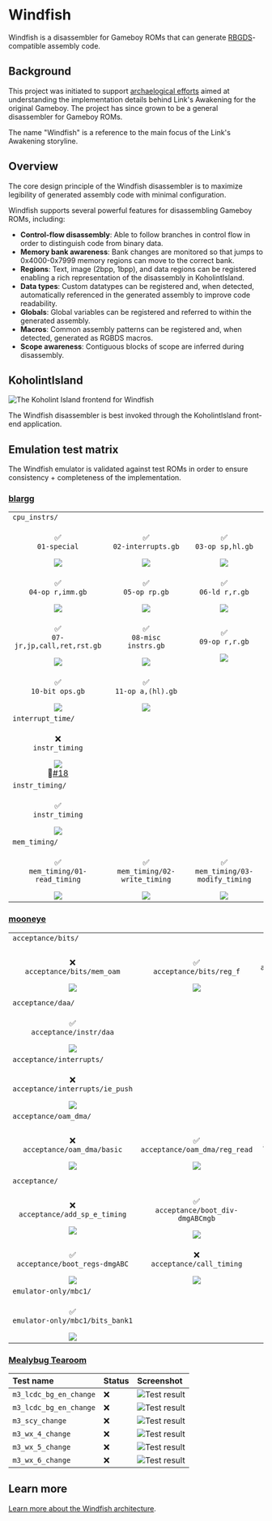 # Windfish

Windfish is a disassembler for Gameboy ROMs that can generate [RBGDS](https://github.com/gbdev/rgbds)-compatible assembly code.

## Background

This project was initiated to support [archaelogical efforts](https://kemenaran.winosx.com/posts/category-disassembling-links-awakening) aimed at understanding the implementation details behind Link's Awakening for the original Gameboy. The project has since grown to be a general disassembler for Gameboy ROMs.

The name "Windfish" is a reference to the main focus of the Link's Awakening storyline.

## Overview

The core design principle of the Windfish disassembler is to maximize legibility of generated assembly code with minimal configuration.

Windfish supports several powerful features for disassembling Gameboy ROMs, including:

- **Control-flow disassembly**: Able to follow branches in control flow in order to distinguish code from binary data.
- **Memory bank awareness**: Bank changes are monitored so that jumps to 0x4000-0x7999 memory regions can move to the correct bank.
- **Regions**: Text, image (2bpp, 1bpp), and data regions can be registered enabling a rich representation of the disassembly in KoholintIsland. 
- **Data types**: Custom datatypes can be registered and, when detected, automatically referenced in the generated assembly to improve code readability.
- **Globals**: Global variables can be registered and referred to within the generated assembly.
- **Macros**: Common assembly patterns can be registered and, when detected, generated as RGBDS macros.
- **Scope awareness**: Contiguous blocks of scope are inferred during disassembly.

## KoholintIsland

![The Koholint Island frontend for Windfish](docs/koholintisland.png)

The Windfish disassembler is best invoked through the KoholintIsland front-end application.

## Emulation test matrix

The Windfish emulator is validated against test ROMs in order to ensure consistency + completeness of the implementation.

### [blargg](https://gbdev.gg8.se/files/roms/blargg-gb-tests/)

<table>
<tr>
<td colspan="3"><code>cpu_instrs/</code></td>
</tr>
<tr>
<td align="center"><p>✅<br/><code>01-special</code></p><img src="lib/Tests/ROMTests/Resources/blargg/cpu_instrs/individual/01-special.png"></td>
<td align="center"><p>✅<br/><code>02-interrupts.gb</code></p><img src="lib/Tests/ROMTests/Resources/blargg/cpu_instrs/individual/02-interrupts.png"></td>
<td align="center"><p>✅<br/><code>03-op sp,hl.gb</code></p><img src="lib/Tests/ROMTests/Resources/blargg/cpu_instrs/individual/03-op%20sp,hl.png"></td>
</tr><tr>
<td align="center"><p>✅<br/><code>04-op r,imm.gb</code></p><img src="lib/Tests/ROMTests/Resources/blargg/cpu_instrs/individual/04-op%20r,imm.png"></td>
<td align="center"><p>✅<br/><code>05-op rp.gb</code></p><img src="lib/Tests/ROMTests/Resources/blargg/cpu_instrs/individual/05-op%20rp.png"></td>
<td align="center"><p>✅<br/><code>06-ld r,r.gb</code></p><img src="lib/Tests/ROMTests/Resources/blargg/cpu_instrs/individual/06-ld%20r,r.png"></td>
</tr><tr>
<td align="center"><p>✅<br/><code>07-jr,jp,call,ret,rst.gb</code></p><img src="lib/Tests/ROMTests/Resources/blargg/cpu_instrs/individual/07-jr,jp,call,ret,rst.png"></td>
<td align="center"><p>✅<br/><code>08-misc instrs.gb</code></p><img src="lib/Tests/ROMTests/Resources/blargg/cpu_instrs/individual/08-misc%20instrs.png"></td>
<td align="center"><p>✅<br/><code>09-op r,r.gb</code></p><img src="lib/Tests/ROMTests/Resources/blargg/cpu_instrs/individual/09-op%20r,r.png"></td>
</tr><tr>
<td align="center"><p>✅<br/><code>10-bit ops.gb</code></p><img src="lib/Tests/ROMTests/Resources/blargg/cpu_instrs/individual/10-bit%20ops.png"></td>
<td align="center"><p>✅<br/><code>11-op a,(hl).gb</code></p><img src="lib/Tests/ROMTests/Resources/blargg/cpu_instrs/individual/11-op%20a,(hl).png"></td>
</tr><tr>
<td colspan="3"><code>interrupt_time/</code></td>
</tr><tr>
<td align="center"><p>❌<br/><code>instr_timing</code></p><img src="lib/Tests/ROMTests/Resources/blargg/interrupt_time/interrupt_time.png"><br/>🐞<a href="https://github.com/jverkoey/windfish/issues/18">#18</a></td>
</tr><tr>
<td colspan="3"><code>instr_timing/</code></td>
</tr><tr>
<td align="center"><p>✅<br/><code>instr_timing</code></p><img src="lib/Tests/ROMTests/Resources/blargg/instr_timing/instr_timing.png"></td>
</tr><tr>
<td colspan="3"><code>mem_timing/</code></td>
</tr><tr>
<td align="center"><p>✅<br/><code>mem_timing/01-read_timing</code></p><img src="lib/Tests/ROMTests/Resources/blargg/mem_timing/individual/01-read_timing.png"></td>
<td align="center"><p>✅<br/><code>mem_timing/02-write_timing</code></p><img src="lib/Tests/ROMTests/Resources/blargg/mem_timing/individual/02-write_timing.png"></td>
<td align="center"><p>✅<br/><code>mem_timing/03-modify_timing</code></p><img src="lib/Tests/ROMTests/Resources/blargg/mem_timing/individual/03-modify_timing.png"></td>
</tr>
</table>

### [mooneye](https://github.com/Gekkio/mooneye-gb/)

<table>
<tr>
<td colspan="3"><code>acceptance/bits/</code></td>
</tr><tr>
<td align="center"><p>❌<br/><code>acceptance/bits/mem_oam</code></p><img src="lib/Tests/ROMTests/Resources/mooneye/acceptance/bits/mem_oam.png"></td>
<td align="center"><p>✅<br/><code>acceptance/bits/reg_f</code></p><img src="lib/Tests/ROMTests/Resources/mooneye/acceptance/bits/reg_f.png"></td>
<td align="center"><p>❌<br/><code>acceptance/bits/unused_hwio-GS</code></p><img src="lib/Tests/ROMTests/Resources/mooneye/acceptance/bits/unused_hwio-GS.png"></td>
</tr><tr>
<td colspan="3"><code>acceptance/daa/</code></td>
</tr><tr>
<td align="center"><p>✅<br/><code>acceptance/instr/daa</code></p><img src="lib/Tests/ROMTests/Resources/mooneye/acceptance/instr/daa.png"></td>
</tr><tr>
<td colspan="3"><code>acceptance/interrupts/</code></td>
</tr><tr>
<td align="center"><p>❌<br/><code>acceptance/interrupts/ie_push</code></p><img src="lib/Tests/ROMTests/Resources/mooneye/acceptance/interrupts/ie_push.png"></td>
</tr><tr>
<td colspan="3"><code>acceptance/oam_dma/</code></td>
</tr><tr>
<td align="center"><p>❌<br/><code>acceptance/oam_dma/basic</code></p><img src="lib/Tests/ROMTests/Resources/mooneye/acceptance/oam_dma/basic.png"></td>
<td align="center"><p>✅<br/><code>acceptance/oam_dma/reg_read</code></p><img src="lib/Tests/ROMTests/Resources/mooneye/acceptance/oam_dma/reg_read.png"></td>
<td align="center"><p>❌<br/><code>acceptance/oam_dma/sources-GS</code></p><img src="lib/Tests/ROMTests/Resources/mooneye/acceptance/oam_dma/sources-GS.png"></td>
</tr><tr>
<td colspan="3"><code>acceptance/</code></td>
</tr><tr>
<td align="center"><p>❌<br/><code>acceptance/add_sp_e_timing</code></p><img src="lib/Tests/ROMTests/Resources/mooneye/acceptance/add_sp_e_timing.png"></td>
<td align="center"><p>✅<br/><code>acceptance/boot_div-dmgABCmgb</code></p><img src="lib/Tests/ROMTests/Resources/mooneye/acceptance/boot_div-dmgABCmgb.png"></td>
<td align="center"><p>❌<br/><code>acceptance/boot_regs-dmg0</code></p><img src="lib/Tests/ROMTests/Resources/mooneye/acceptance/boot_regs-dmg0.png"></td>
</tr><tr>
<td align="center"><p>✅<br/><code>acceptance/boot_regs-dmgABC</code></p><img src="lib/Tests/ROMTests/Resources/mooneye/acceptance/boot_regs-dmgABC.png"></td>
<td align="center"><p>❌<br/><code>acceptance/call_timing</code></p><img src="lib/Tests/ROMTests/Resources/mooneye/acceptance/call_timing.png"></td>
</tr><tr>
<td colspan="3"><code>emulator-only/mbc1/</code></td>
</tr><tr>
<td align="center"><p>✅<br/><code>emulator-only/mbc1/bits_bank1</code></p><img src="lib/Tests/ROMTests/Resources/mooneye/emulator-only/mbc1/bits_bank1.png"></td>
</table>

### [Mealybug Tearoom](https://github.com/mattcurrie/mealybug-tearoom-tests)

| Test name | Status | Screenshot |
|:-----|:--------|:----|
| `m3_lcdc_bg_en_change` | ❌ | ![Test result](lib/Tests/ROMTests/Resources/mealybug-tearoom/m3_lcdc_bg_en_change.png) |
| `m3_lcdc_bg_en_change` | ❌ | ![Test result](lib/Tests/ROMTests/Resources/mealybug-tearoom/m3_lcdc_bg_en_change.png) |
| `m3_scy_change` | ❌ | ![Test result](lib/Tests/ROMTests/Resources/mealybug-tearoom/m3_scy_change.png) |
| `m3_wx_4_change` | ❌ | ![Test result](lib/Tests/ROMTests/Resources/mealybug-tearoom/m3_wx_4_change.png) |
| `m3_wx_5_change` | ❌ | ![Test result](lib/Tests/ROMTests/Resources/mealybug-tearoom/m3_wx_5_change.png) |
| `m3_wx_6_change` | ❌ | ![Test result](lib/Tests/ROMTests/Resources/mealybug-tearoom/m3_wx_6_change.png) |

## Learn more

[Learn more about the Windfish architecture](lib/README.md).

